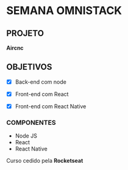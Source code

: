 # SEMANA OMNISTACK

## PROJETO
**Aircnc**

## OBJETIVOS
- [x] Back-end com node
- [x] Front-end com React
- [x] Front-end com React Native


### COMPONENTES
- Node JS
- React 
- React Native

Curso cedido pela **Rocketseat**